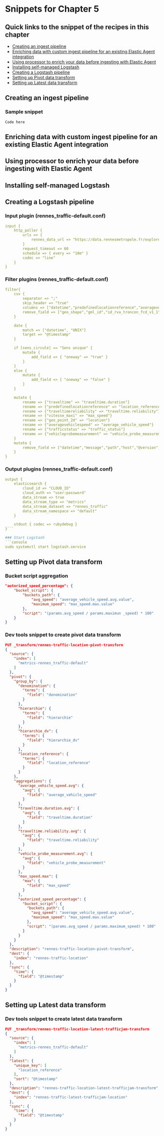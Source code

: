 # Snippets for Chapter 5

## Quick links to the snippet of the recipes in this chapter
* [Creating an ingest pipeline](#creating-an-ingest-pipeline)
* [Enriching data with custom ingest pipeline for an existing Elastic Agent integration](#enriching-data-with-custom-ingest-pipeline-for-an-existing-elastic-agent-integration)
* [Using processor to enrich your data before ingesting with Elastic Agent](#using-processor-to-enrich-your-data-before-ingesting-with-elastic-agent)
* [Installing self-managed Logstash](#installing-self-managed-logstash)
* [Creating a Logstash pipeline](#creating-a-logstash-pipeline)
* [Setting up Pivot data transform](#setting-up-pivot-data-transform)
* [Setting up Latest data transform](#setting-up-latest-data-transform)


## Creating an ingest pipeline
### Sample snippet
```
Code here
```

## Enriching data with custom ingest pipeline for an existing Elastic Agent integration

## Using processor to enrich your data before ingesting with Elastic Agent

## Installing self-managed Logstash

## Creating a Logstash pipeline
### Input plugin (rennes_traffic-default.conf)
```yaml
input {
    http_poller {
        urls => {
            rennes_data_url => "https://data.rennesmetropole.fr/explore/dataset/etat-du-trafic-en-temps-reel/download?format=csv&timezone=Europe/Paris&use_labels_for_header=false"
        }
        request_timeout => 60
        schedule => { every => "10m" }
        codec => "line"
    }
}
```

### Filter plugins (rennes_traffic-default.conf)
```yaml
filter{
	csv {
        separator => ";"
        skip_header => "true"
        columns => ["datetime","predefinedlocationreference","averagevehiclespeed","traveltime","traveltimereliability","trafficstatus","vehicleprobemeasurement","geo_point_2d","geo_shape","gml_id","id_rva_troncon_fcd_v1_1","hierarchie","hierarchie_dv","denomination","insee","sens_circule","vitesse_maxi"]
        remove_field => ["geo_shape","gml_id","id_rva_troncon_fcd_v1_1"]
    }

    date {
        match => ["datetime", "UNIX"]
        target => "@timestamp"
    }

    if [sens_circule] == "Sens unique" {
        mutate {
            add_field => { "oneway" => "true" }
        }
    } 
    else {
        mutate {
            add_field => { "oneway" => "false" }
        }
    }

    mutate {
        rename => {"traveltime" => "traveltime.duration"}
        rename => {"predefinedlocationreference" => "location_reference"}
        rename => {"traveltimereliability" => "traveltime.reliability"}
        rename => {"vitesse_maxi" => "max_speed"}
        rename => {"geo_point_2d" => "location"}
        rename => {"averagevehiclespeed" => "average_vehicle_speed"}
        rename => {"trafficstatus" => "traffic_status"}
        rename => {"vehicleprobemeasurement" => "vehicle_probe_measurement"}
    }
    mutate {
        remove_field => ["datetime","message","path","host","@version","original","event.original","tags","sens_circule"]
    }
}
```

### Output plugins (rennes_traffic-default.conf)
```yaml
output {
    elasticsearch { 
        cloud_id => "CLOUD_ID"
        cloud_auth => "user:password"
        data_stream => true
        data_stream_type => "metrics"
        data_stream_dataset => "rennes_traffic"
        data_stream_namespace => "default"
    }

    stdout { codec => rubydebug }
}```

### Start Logstash
```console
sudo systemctl start logstash.service 
```

## Setting up Pivot data transform
### Bucket script aggregation
```json
"autorized_speed_percentage": {
    "bucket_script": { 
        "buckets_path": { 
            "avg_speed": "average_vehicle_speed.avg.value", 
            "maximum_speed": "max_speed.max.value" 
        }, 
        "script": "(params.avg_speed / params.maximun _speed) * 100" 
    } 
} 
```

### Dev tools snippet to create pivot data transform
```json
PUT _transform/rennes-traffic-location-pivot-transform
{
  "source": {
    "index": [
      "metrics-rennes_traffic-default"
    ]
  },
  "pivot": {
    "group_by": {
      "denomination": {
        "terms": {
          "field": "denomination"
        }
      },
      "hierarchie": {
        "terms": {
          "field": "hierarchie"
        }
      },
      "hierarchie_dv": {
        "terms": {
          "field": "hierarchie_dv"
        }
      },
      "location_reference": {
        "terms": {
          "field": "location_reference"
        }
      }
    },
    "aggregations": {
      "average_vehicle_speed.avg": {
        "avg": {
          "field": "average_vehicle_speed"
        }
      },
      "traveltime.duration.avg": {
        "avg": {
          "field": "traveltime.duration"
        }
      },
      "traveltime.reliability.avg": {
        "avg": {
          "field": "traveltime.reliability"
        }
      },
      "vehicle_probe_measurement.avg": {
        "avg": {
          "field": "vehicle_probe_measurement"
        }
      },
      "max_speed.max": {
        "max": {
          "field": "max_speed"
        }
      },
      "autorized_speed_percentage": {
        "bucket_script": {
          "buckets_path": {
            "avg_speed": "average_vehicle_speed.avg.value",
            "maximum_speed": "max_speed.max.value"
          },
          "script": "(params.avg_speed / params.maximum_speed) * 100"
        }
      }
    }
  },
  "description": "rennes-traffic-location-pivot-transform",
  "dest": {
    "index": "rennes-traffic-location"
  },
  "sync": {
    "time": {
      "field": "@timestamp"
    }
  }
}
```

## Setting up Latest data transform
### Dev tools snippet to create latest data transform
```json
PUT _transform/rennes-traffic-location-latest-trafficjam-transform
{
  "source": {
    "index": [
      "metrics-rennes_traffic-default"
    ]
  },
  "latest": {
    "unique_key": [
      "location_reference"
    ],
    "sort": "@timestamp"
  },
  "description": "rennes-traffic-location-latest-trafficjam-transform",
  "dest": {
    "index": "rennes-traffic-latest-trafficjam-location"
  },
  "sync": {
    "time": {
      "field": "@timestamp"
    }
  }
}
```
